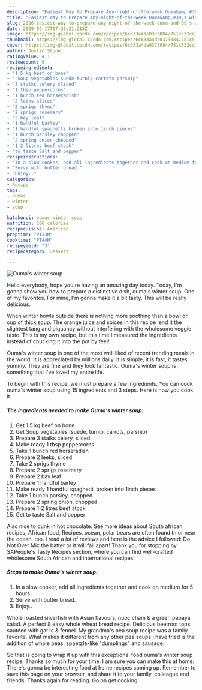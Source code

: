 ```yaml
---
description: "Easiest Way to Prepare Any-night-of-the-week Ouma&amp;#39;s winter soup"
title: "Easiest Way to Prepare Any-night-of-the-week Ouma&amp;#39;s winter soup"
slug: 2086-easiest-way-to-prepare-any-night-of-the-week-ouma-and-39-s-winter-soup
date: 2020-06-17T07:30:21.215Z
image: https://img-global.cpcdn.com/recipes/6c633a4de0373084/751x532cq70/oumas-winter-soup-recipe-main-photo.jpg
thumbnail: https://img-global.cpcdn.com/recipes/6c633a4de0373084/751x532cq70/oumas-winter-soup-recipe-main-photo.jpg
cover: https://img-global.cpcdn.com/recipes/6c633a4de0373084/751x532cq70/oumas-winter-soup-recipe-main-photo.jpg
author: Justin Stone
ratingvalue: 4.1
reviewcount: 6
recipeingredient:
- "1.5 kg beef on bone"
- " Soup vegetables suede turnip carrots parsnip"
- "3 stalks celery sliced"
- "1 tbsp peppercorns"
- "1 bunch red horseradish"
- "2 leeks sliced"
- "2 sprigs thyme"
- "2 sprigs rosemary"
- "2 bay leaf"
- "1 handful barley"
- "1 handful spaghetti broken into 1inch pieces"
- "1 bunch parsley chopped"
- "2 spring onion chopped"
- "1-2 litres beef stock"
- "to taste Salt and pepper"
recipeinstructions:
- "In a slow cooker, add all ingredients together and cook on medium for 5 hours."
- "Serve with butter bread."
- "Enjoy.."
categories:
- Recipe
tags:
- oumas
- winter
- soup

katakunci: oumas winter soup 
nutrition: 206 calories
recipecuisine: American
preptime: "PT23M"
cooktime: "PT44M"
recipeyield: "3"
recipecategory: Dessert

---
```



![Ouma&#39;s winter soup](https://img-global.cpcdn.com/recipes/6c633a4de0373084/751x532cq70/oumas-winter-soup-recipe-main-photo.jpg)

Hello everybody, hope you're having an amazing day today. Today, I'm gonna show you how to prepare a distinctive dish, ouma&#39;s winter soup. One of my favorites. For mine, I'm gonna make it a bit tasty. This will be really delicious.

When winter howls outside there is nothing more soothing than a bowl or cup of thick soup. The orange juice and spices in this recipe lend it the slightest tang and piquancy without interfering with the wholesome veggie taste. This is my own recipe, but this time I measured the ingredients instead of chucking it into the pot by feel!

Ouma&#39;s winter soup is one of the most well liked of recent trending meals in the world. It is appreciated by millions daily. It is simple, it is fast, it tastes yummy. They are fine and they look fantastic. Ouma&#39;s winter soup is something that I've loved my entire life.


To begin with this recipe, we must prepare a few ingredients. You can cook ouma&#39;s winter soup using 15 ingredients and 3 steps. Here is how you cook it.

<!--inarticleads1-->

##### The ingredients needed to make Ouma&#39;s winter soup:

1. Get 1.5 kg beef on bone
1. Get  Soup vegetables (suede, turnip, carrots, parsnip)
1. Prepare 3 stalks celery, sliced
1. Make ready 1 tbsp peppercorns
1. Take 1 bunch red horseradish
1. Prepare 2 leeks, sliced
1. Take 2 sprigs thyme
1. Prepare 2 sprigs rosemary
1. Prepare 2 bay leaf
1. Prepare 1 handful barley
1. Make ready 1 handful spaghetti, broken into 1inch pieces
1. Take 1 bunch parsley, chopped
1. Prepare 2 spring onion, chopped
1. Prepare 1-2 litres beef stock
1. Get to taste Salt and pepper


Also nice to dunk in hot chocolate. See more ideas about South african recipes, African food, Recipes. ocean, polar bears are often found tn or near the ocean, too. I read a lot of reviews and here is the advice I followed: Do Not Over Mix the batter or it will fall apart! Thank you for stopping by SAPeople&#39;s Tasty Recipes section, where you can find well-crafted wholesome South African and international recipes! 

<!--inarticleads2-->

##### Steps to make Ouma&#39;s winter soup:

1. In a slow cooker, add all ingredients together and cook on medium for 5 hours.
1. Serve with butter bread.
1. Enjoy..


Whole roasted silverfish with Asian flavours, nuoc cham &amp; a green papaya salad. A perfect &amp; easy whole wheat bread recipe. Delicious beetroot tops sautéed with garlic &amp; fennel. My grandma&#39;s pea soup recipe was a family favorite. What makes it different from any other pea soups I have tried is the addition of whole peas, spaetzle-like &#34;dumplings&#34; and sausage. 

So that is going to wrap it up with this exceptional food ouma&#39;s winter soup recipe. Thanks so much for your time. I am sure you can make this at home. There's gonna be interesting food at home recipes coming up. Remember to save this page on your browser, and share it to your family, colleague and friends. Thanks again for reading. Go on get cooking!
